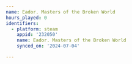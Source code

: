 ```yaml
---
name: Eador. Masters of the Broken World
hours_played: 0
identifiers:
  - platform: steam
    appid: '232050'
    name: Eador. Masters of the Broken World
    synced_on: '2024-07-04'

---
```

